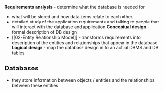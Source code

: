 **Requirements analysis** - determine what the database is needed for
 - what will be stored and how data items relate to each other.
 - detailed study of the application requirements and talking to people that will interact with the database and application
**Conceptual design** - formal description of DB design
 - [[02-Entity Relationship Model]] - transforms requirements into description of the entities and relationships that appear in the database
**Logical design** - map the database design in to an actual DBMS and DB tables

## Databases
 - they store information between objects / entities and the relationships between these entities
